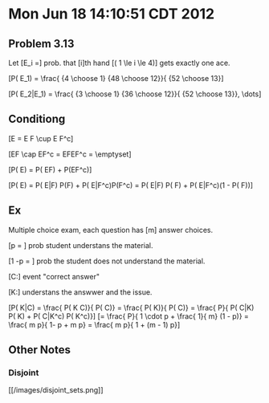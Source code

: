 # Mon Jun 18 14:10:51 CDT 2012

## Problem 3.13

Let \[E_i =\]  prob. that \[i\]th hand \[( 1 \le i \le 4)\] 
gets exactly one ace.

\[P( E_1) = \frac{ {4 \choose 1} {48 \choose 12}}{ {52 \choose 13}\]

\[P( E_2|E_1) = \frac{ {3 \choose 1} {36 \choose 12}}{ {52 \choose 13}}, \dots\]


## Conditiong

\[E = E F \cup E F^c\]

\[EF \cap EF^c = EFEF^c = \emptyset\]

\[P( E) = P( EF) + P(EF^c)\]

\[P( E) = P( E|F) P(F) + P( E|F^c)P(F^c) = P( E|F) P( F) + P( E|F^c)(1 - P( F))\]

## Ex
Multiple choice exam, each question has \[m\] answer choices.

\[p = \] prob student understans the material.

\[1 -p = \] prob the student does not understand the material. 

\[C:\] event "correct answer"

\[K:\] understans the answwer and the issue.

\[P( K|C) = \frac{ P( K C)}{ P( C)} = \frac{ P( K)}{ P( C)} = \frac{ P}{ P( C|K) P( K) + P( C|K^c) P( K^c)}\] 
\[= \frac{ P}{ 1 \cdot p + \frac{ 1}{ m} (1 - p)} = \frac{ m p}{ 1- p + m p} = \frac{ m p}{ 1 + (m - 1) p}\]

## Other Notes

### Disjoint
[[/images/disjoint_sets.png]]

